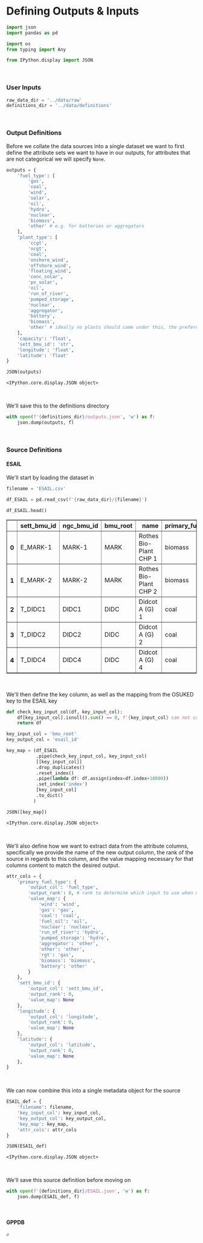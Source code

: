 # Defining Outputs & Inputs



```python
import json
import pandas as pd

import os
from typing import Any
```

```python
from IPython.display import JSON
```

<br>

### User Inputs

```python
raw_data_dir = '../data/raw'
definitions_dir = '../data/definitions'
```

<br>

### Output Definitions

Before we collate the data sources into a single dataset we want to first define the attribute sets we want to have in our outputs, for attributes that are not categorical we will specify `None`.

```python
outputs = {
    'fuel_type': [
        'gas',
        'coal',
        'wind',
        'solar',
        'oil',
        'hydro',
        'nuclear',
        'biomass',
        'other' # e.g. for batteries or aggregators
    ],
    'plant_type': [
        'ccgt',
        'ocgt',
        'coal',
        'onshore_wind',
        'offshore_wind',
        'floating_wind',
        'conc_solar',
        'pv_solar',
        'oil',
        'run_of_river',
        'pumped_storage',
        'nuclear',
        'aggregator',
        'battery',
        'biomass',
        'other' # ideally no plants should come under this, the preference is to create a new category
    ],
    'capacity': 'float',
    'sett_bmu_id': 'str',
    'longitude': 'float',
    'latitude': 'float'
}

JSON(outputs)
```




    <IPython.core.display.JSON object>



<br>

We'll save this to the definitions directory

```python
with open(f'{definitions_dir}/outputs.json', 'w') as f:
    json.dump(outputs, f)
```

<br>

### Source Definitions

#### ESAIL

We'll start by loading the dataset in

```python
filename = 'ESAIL.csv'

df_ESAIL = pd.read_csv(f'{raw_data_dir}/{filename}')

df_ESAIL.head()
```




<div>
<style scoped>
    .dataframe tbody tr th:only-of-type {
        vertical-align: middle;
    }

    .dataframe tbody tr th {
        vertical-align: top;
    }

    .dataframe thead th {
        text-align: right;
    }
</style>
<table border="1" class="dataframe">
  <thead>
    <tr style="text-align: right;">
      <th></th>
      <th>sett_bmu_id</th>
      <th>ngc_bmu_id</th>
      <th>bmu_root</th>
      <th>name</th>
      <th>primary_fuel_type</th>
      <th>detailed_fuel_type</th>
      <th>longitude</th>
      <th>latitude</th>
    </tr>
  </thead>
  <tbody>
    <tr>
      <th>0</th>
      <td>E_MARK-1</td>
      <td>MARK-1</td>
      <td>MARK</td>
      <td>Rothes Bio-Plant CHP 1</td>
      <td>biomass</td>
      <td>bone</td>
      <td>-3.603516</td>
      <td>57.480403</td>
    </tr>
    <tr>
      <th>1</th>
      <td>E_MARK-2</td>
      <td>MARK-2</td>
      <td>MARK</td>
      <td>Rothes Bio-Plant CHP 2</td>
      <td>biomass</td>
      <td>bone</td>
      <td>-3.603516</td>
      <td>57.480403</td>
    </tr>
    <tr>
      <th>2</th>
      <td>T_DIDC1</td>
      <td>DIDC1</td>
      <td>DIDC</td>
      <td>Didcot A (G) 1</td>
      <td>coal</td>
      <td>coalgas_opt_out</td>
      <td>-1.267570</td>
      <td>51.623630</td>
    </tr>
    <tr>
      <th>3</th>
      <td>T_DIDC2</td>
      <td>DIDC2</td>
      <td>DIDC</td>
      <td>Didcot A (G) 2</td>
      <td>coal</td>
      <td>coalgas_opt_out</td>
      <td>-1.267570</td>
      <td>51.623630</td>
    </tr>
    <tr>
      <th>4</th>
      <td>T_DIDC4</td>
      <td>DIDC4</td>
      <td>DIDC</td>
      <td>Didcot A (G) 4</td>
      <td>coal</td>
      <td>coalgas_opt_out</td>
      <td>-1.267570</td>
      <td>51.623630</td>
    </tr>
  </tbody>
</table>
</div>



<br>

We'll then define the key column, as well as the mapping from the OSUKED key to the ESAIL key

```python
def check_key_input_col(df, key_input_col):
    df[key_input_col].isnull().sum() == 0, f'{key_input_col} can not contain missing values'
    return df

key_input_col = 'bmu_root'
key_output_col = 'esail_id'

key_map = (df_ESAIL
           .pipe(check_key_input_col, key_input_col)
           [[key_input_col]]
           .drop_duplicates()
           .reset_index()
           .pipe(lambda df: df.assign(index=df.index+10000))
           .set_index('index')
           [key_input_col]
           .to_dict()
          )

JSON([key_map])
```




    <IPython.core.display.JSON object>



<br>

We'll also define how we want to extract data from the attribute columns, specifically we provide the name of the new output column, the rank of the source in regards to this column, and the value mapping necessary for that columns content to match the desired output.

```python
attr_cols = {
    'primary_fuel_type': {
        'output_col': 'fuel_type',
        'output_rank': 0, # rank to determine which input to use when multiple are provided, 0 is highest
        'value_map': {
            'wind': 'wind', 
            'gas': 'gas', 
            'coal': 'coal', 
            'fuel_oil': 'oil', 
            'nuclear': 'nuclear', 
            'run_of_river': 'hydro',
            'pumped_storage': 'hydro', 
            'aggregator': 'other', 
            'other': 'other', 
            'rgt': 'gas', 
            'biomass': 'biomass', 
            'battery': 'other'
        }
    },
    'sett_bmu_id': {
        'output_col': 'sett_bmu_id',
        'output_rank': 0, 
        'value_map': None
    },
    'longitude': {
        'output_col': 'longitude',
        'output_rank': 0, 
        'value_map': None
    },
    'latitude': {
        'output_col': 'latitude',
        'output_rank': 0, 
        'value_map': None
    },
}
```

<br>

We can now combine this into a single metadata object for the source

```python
ESAIL_def = {
    'filename': filename,
    'key_input_col': key_input_col,
    'key_output_col': key_output_col,
    'key_map': key_map,
    'attr_cols': attr_cols
}

JSON(ESAIL_def)
```




    <IPython.core.display.JSON object>



<br>

We'll save this source definition before moving on

```python
with open(f'{definitions_dir}/ESAIL.json', 'w') as f:
    json.dump(ESAIL_def, f)
```

<br>

#### GPPDB

```python
# 
```
